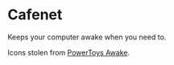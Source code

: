 # Cafenet

Keeps your computer awake when you need to.

Icons stolen from [PowerToys Awake](https://github.com/microsoft/PowerToys).
